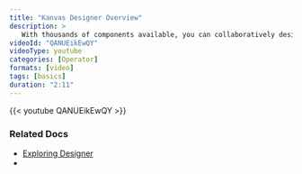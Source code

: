 ```yaml
---
title: "Kanvas Designer Overview"
description: >
   With thousands of components available, you can collaboratively design and operate your multi-cloud and cloud native infrastructure.
videoId: "QANUEikEwQY"
videoType: youtube 
categories: [Operator]
formats: [video]
tags: [basics]
duration: "2:11"
---
```


{{< youtube QANUEikEwQY >}}

### Related Docs

- [Exploring Designer](/kanvas/operator/)
- 